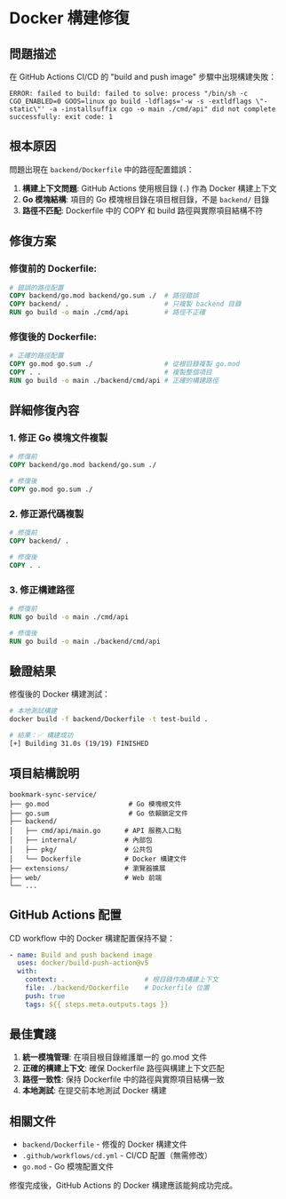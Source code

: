 # Docker 構建修復

## 問題描述

在 GitHub Actions CI/CD 的 "build and push image" 步驟中出現構建失敗：

```
ERROR: failed to build: failed to solve: process "/bin/sh -c CGO_ENABLED=0 GOOS=linux go build -ldflags='-w -s -extldflags \"-static\"' -a -installsuffix cgo -o main ./cmd/api" did not complete successfully: exit code: 1
```

## 根本原因

問題出現在 `backend/Dockerfile` 中的路徑配置錯誤：

1. **構建上下文問題**: GitHub Actions 使用根目錄 (`.`) 作為 Docker 構建上下文
2. **Go 模塊結構**: 項目的 Go 模塊根目錄在項目根目錄，不是 `backend/` 目錄
3. **路徑不匹配**: Dockerfile 中的 COPY 和 build 路徑與實際項目結構不符

## 修復方案

### 修復前的 Dockerfile:
```dockerfile
# 錯誤的路徑配置
COPY backend/go.mod backend/go.sum ./  # 路徑錯誤
COPY backend/ .                        # 只複製 backend 目錄
RUN go build -o main ./cmd/api         # 路徑不正確
```

### 修復後的 Dockerfile:
```dockerfile
# 正確的路徑配置
COPY go.mod go.sum ./                  # 從根目錄複製 go.mod
COPY . .                               # 複製整個項目
RUN go build -o main ./backend/cmd/api # 正確的構建路徑
```

## 詳細修復內容

### 1. 修正 Go 模塊文件複製
```dockerfile
# 修復前
COPY backend/go.mod backend/go.sum ./

# 修復後
COPY go.mod go.sum ./
```

### 2. 修正源代碼複製
```dockerfile
# 修復前
COPY backend/ .

# 修復後
COPY . .
```

### 3. 修正構建路徑
```dockerfile
# 修復前
RUN go build -o main ./cmd/api

# 修復後
RUN go build -o main ./backend/cmd/api
```

## 驗證結果

修復後的 Docker 構建測試：

```bash
# 本地測試構建
docker build -f backend/Dockerfile -t test-build .

# 結果：✅ 構建成功
[+] Building 31.0s (19/19) FINISHED
```

## 項目結構說明

```
bookmark-sync-service/
├── go.mod                    # Go 模塊根文件
├── go.sum                    # Go 依賴鎖定文件
├── backend/
│   ├── cmd/api/main.go      # API 服務入口點
│   ├── internal/            # 內部包
│   ├── pkg/                 # 公共包
│   └── Dockerfile           # Docker 構建文件
├── extensions/              # 瀏覽器擴展
├── web/                     # Web 前端
└── ...
```

## GitHub Actions 配置

CD workflow 中的 Docker 構建配置保持不變：

```yaml
- name: Build and push backend image
  uses: docker/build-push-action@v5
  with:
    context: .                    # 根目錄作為構建上下文
    file: ./backend/Dockerfile    # Dockerfile 位置
    push: true
    tags: ${{ steps.meta.outputs.tags }}
```

## 最佳實踐

1. **統一模塊管理**: 在項目根目錄維護單一的 go.mod 文件
2. **正確的構建上下文**: 確保 Dockerfile 路徑與構建上下文匹配
3. **路徑一致性**: 保持 Dockerfile 中的路徑與實際項目結構一致
4. **本地測試**: 在提交前本地測試 Docker 構建

## 相關文件

- `backend/Dockerfile` - 修復的 Docker 構建文件
- `.github/workflows/cd.yml` - CI/CD 配置（無需修改）
- `go.mod` - Go 模塊配置文件

修復完成後，GitHub Actions 的 Docker 構建應該能夠成功完成。